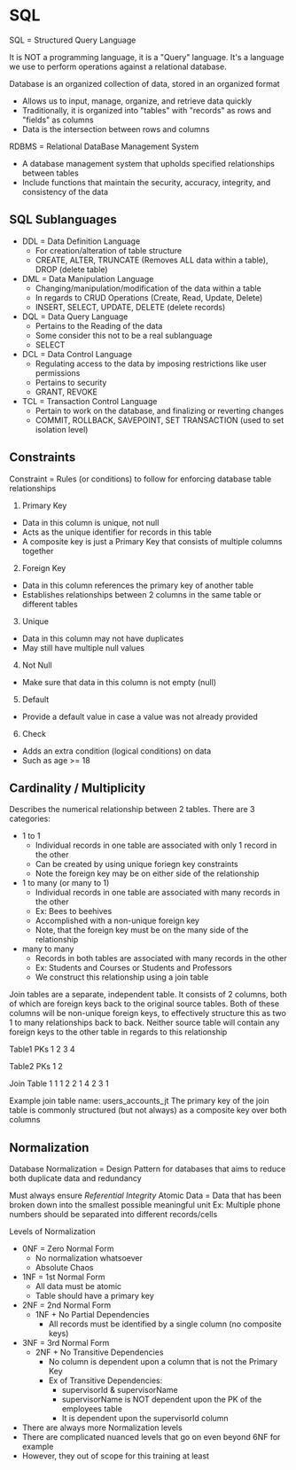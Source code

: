 # SQL

SQL = Structured Query Language

It is NOT a programming language, it is a "Query" language. It's a language we use to perform operations against a relational database.

Database is an organized collection of data, stored in an organized format

- Allows us to input, manage, organize, and retrieve data quickly
- Traditionally, it is organized into "tables" with "records" as rows and "fields" as columns
- Data is the intersection between rows and columns

RDBMS = Relational DataBase Management System
- A database management system that upholds specified relationships between tables
- Include functions that maintain the security, accuracy, integrity, and consistency of the data

## SQL Sublanguages
- DDL = Data Definition Language
  - For creation/alteration of table structure
  - CREATE, ALTER, TRUNCATE (Removes ALL data within a table), DROP (delete table)
- DML = Data Manipulation Language
  - Changing/manipulation/modification of the data within a table
  - In regards to CRUD Operations (Create, Read, Update, Delete)
  - INSERT, SELECT, UPDATE, DELETE (delete records)
- DQL = Data Query Language
  - Pertains to the Reading of the data
  - Some consider this not to be a real sublanguage
  - SELECT
- DCL = Data Control Language
  - Regulating access to the data by imposing restrictions like user permissions
  - Pertains to security
  - GRANT, REVOKE
- TCL = Transaction Control Language
  - Pertain to work on the database, and finalizing or reverting changes
  - COMMIT, ROLLBACK, SAVEPOINT, SET TRANSACTION (used to set isolation level)

## Constraints

Constraint = Rules (or conditions) to follow for enforcing database table relationships

1. Primary Key
  - Data in this column is unique, not null
  - Acts as the unique identifier for records in this table
  - A composite key is just a Primary Key that consists of multiple columns together
2. Foreign Key
  - Data in this column references the primary key of another table
  - Establishes relationships between 2 columns in the same table or different tables
3. Unique
  - Data in this column may not have duplicates
  - May still have multiple null values
4. Not Null
  - Make sure that data in this column is not empty (null)
5. Default
  - Provide a default value in case a value was not already provided
6. Check
  - Adds an extra condition (logical conditions) on data
  - Such as age >= 18

## Cardinality / Multiplicity

Describes the numerical relationship between 2 tables. There are 3 categories:

- 1 to 1
  - Individual records in one table are associated with only 1 record in the other
  - Can be created by using unique foriegn key constraints
  - Note the foreign key may be on either side of the relationship
- 1 to many (or many to 1)
  - Individual records in one table are associated with many records in the other
  - Ex: Bees to beehives
  - Accomplished with a non-unique foreign key
  - Note, that the foreign key must be on the many side of the relationship
- many to many
  - Records in both tables are associated with many records in the other
  - Ex: Students and Courses or Students and Professors
  - We construct this relationship using a join table

Join tables are a separate, independent table. It consists of 2 columns, both of which are foreign keys back to the original source tables. Both of these columns will be non-unique foreign keys, to effectively structure this as two 1 to many relationships back to back. Neither source table will contain any foreign keys to the other table in regards to this relationship

Table1 PKs
1
2
3
4

Table2 PKs
1
2

Join Table
1 1
1 2
2 1
4 2
3 1

Example join table name: users_accounts_jt
The primary key of the join table is commonly structured (but not always) as a composite key over both columns

## Normalization

Database Normalization = Design Pattern for databases that aims to reduce both duplicate data and redundancy

Must always ensure *Referential Integrity*
Atomic Data = Data that has been broken down into the smallest possible meaningful unit
Ex: Multiple phone numbers should be separated into different records/cells

Levels of Normalization
- 0NF = Zero Normal Form
  - No normalization whatsoever
  - Absolute Chaos
- 1NF = 1st Normal Form
  - All data must be atomic
  - Table should have a primary key
- 2NF = 2nd Normal Form
  - 1NF + No Partial Dependencies
    - All records must be identified by a single column (no composite keys)
- 3NF = 3rd Normal Form
  - 2NF + No Transitive Dependencies
    - No column is dependent upon a column that is not the Primary Key
    - Ex of Transitive Dependencies:
      - supervisorId & supervisorName
      - supervisorName is NOT dependent upon the PK of the employees table
      - It is dependent upon the supervisorId column
- There are always more Normalization levels
- There are complicated nuanced levels that go on even beyond 6NF for example
- However, they out of scope for this training at least
